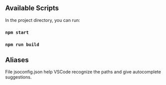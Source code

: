 ## Available Scripts

In the project directory, you can run:

### `npm start`

### `npm run build`

## Aliases

File jsoconfig.json help VSCode recognize the paths and give autocomplete suggestions.
